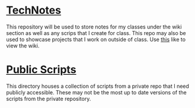 # [TechNotes](https://github.com/Chromosom3/TechNotes/wiki)
This repository will be used to store notes for my classes under the wiki section as well as any scrips that I create for class. This repo may also be used to showcase projects that I work on outside of class. Use [this](https://github.com/Chromosom3/TechNotes/wiki) like to view the wiki. 

# [Public Scripts](https://github.com/Chromosom3/TechNotes/tree/main/public-scripts)
This directory houses a collection of scripts from a private repo that I need publicly accessible. These may not be the most up to date versions of the scripts from the private repository.

